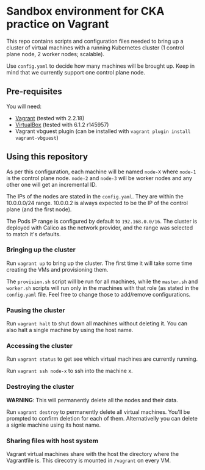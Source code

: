 # Sandbox environment for CKA practice on Vagrant

This repo contains scripts and configuration files needed to bring up a cluster
of virtual machines with a running Kubernetes cluster (1 control plane node, 2
worker nodes; scalable).

Use `config.yaml` to decide how many machines will be brought up. Keep in mind
that we currently support one control plane node.

## Pre-requisites

You will need:
- [Vagrant](https://www.vagrantup.com/downloads.html) (tested with 2.2.18)
- [VirtualBox](https://www.virtualbox.org/wiki/Downloads) (tested with 6.1.2
  r145957)
- Vagrant vbguest plugin (can be installed with `vagrant plugin install
  vagrant-vbguest`)

## Using this repository

As per this configuration, each machine will be named `node-X` where `node-1` is
the control plane node. `node-2` and `node-3` will be worker nodes and any other
one will get an incremental ID.

The IPs of the nodes are stated in the `config.yaml`. They are within the
10.0.0.0/24 range. 10.0.0.2 is always expected to be the IP of the control plane
(and the first node).

The Pods IP range is configured by default to `192.168.0.0/16`. The cluster is
deployed with Calico as the network provider, and the range was selected to
match it's defaults.

### Bringing up the cluster

Run `vagrant up` to bring up the cluster. The first time it will take some time
creating the VMs and provisioning them.

The `provision.sh` script will be run for all machines, while the `master.sh`
and `worker.sh` scripts will run only in the machines with that role (as stated
in the `config.yaml` file. Feel free to change those to add/remove
configurations.

### Pausing the cluster

Run `vagrant halt` to shut down all machines without deleting it. You can also
halt a single machine by using the host name.

### Accessing the cluster

Run `vagrant status` to get see which virtual machines are currently running.

Run `vagrant ssh node-x` to ssh into the machine x.

### Destroying the cluster

**WARNING**: This will permanently delete all the nodes and their data.

Run `vagrant destroy` to permanently delete all virtual machines. You'll be
prompted to confirm deletion for each of them. Alternativelly you can delete a
signle machine using its host name.

### Sharing files with host system

Vagrant virtual machines share with the host the directory where
the Vagrantfile is. This direcotry is mounted in `/vagrant` on every VM.
